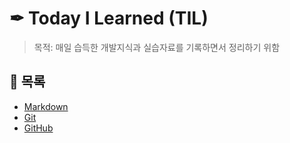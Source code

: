# ✒ Today I Learned (TIL)
> 목적: 매일 습득한 개발지식과 실습자료를 기록하면서 정리하기 위함

## 📃 목록
- [Markdown](https://github.com/hyejinny97/TIL/tree/master/Markdown)
- [Git](https://github.com/hyejinny97/TIL/tree/master/Git)
- [GitHub](https://github.com/hyejinny97/TIL/tree/master/GitHub)
